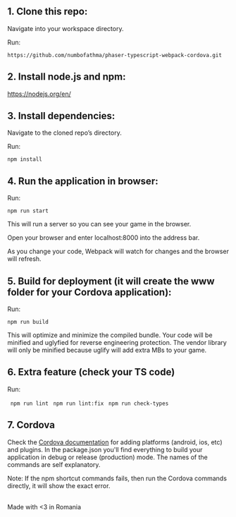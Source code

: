 ## 1. Clone this repo:

Navigate into your workspace directory.

Run:

```https://github.com/numbofathma/phaser-typescript-webpack-cordova.git```

## 2. Install node.js and npm:

https://nodejs.org/en/


## 3. Install dependencies:

Navigate to the cloned repo’s directory.

Run:

```npm install``` 

## 4. Run the application in browser:

Run:

```npm run start```

This will run a server so you can see your game in the browser.

Open your browser and enter localhost:8000 into the address bar.

As you change your code, Webpack will watch for changes and the browser will refresh.


## 5. Build for deployment (it will create the www folder for your Cordova application):

Run:

```npm run build```

This will optimize and minimize the compiled bundle. Your code will be minified and uglyfied for reverse engineering protection.
The vendor library will only be minified because uglify will add extra MBs to your game.


## 6. Extra feature (check your TS code)
Run:

``` npm run lint```
``` npm run lint:fix```
``` npm run check-types```


## 7. Cordova
Check the <a href='https://cordova.apache.org/docs/en/latest/'>Cordova documentation</a> for adding platforms (android, ios, etc) and plugins.
In the package.json you'll find everything to build your application in debug or release (production) mode. The names of the commands are self explanatory.

Note: If the npm shortcut commands fails, then run the Cordova commands directly, it will show the exact error.

<br />
Made with <3 in Romania 
